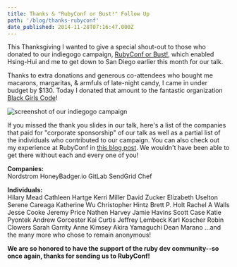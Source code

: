 ```yaml
---
title: Thanks & "RubyConf or Bust!" Follow Up
path: '/blog/thanks-rubyconf'
date_published: 2014-11-28T07:16:47.000Z
---
```


This Thanksgiving I wanted to give a special shout-out to those who donated to our indiegogo campaign, [RubyConf or Bust!](https://www.indiegogo.com/projects/rubyconf-or-bust/x/4703068), which enabled Hsing-Hui and me to get down to San Diego earlier this month for our talk.

Thanks to extra donations and generous co-attendees who bought me macarons, margaritas, & armfuls of late-night candy, I came in under budget by \$130. Today I donated that amount to the fantastic organization [Black Girls Code](http://www.blackgirlscode.com)!

![screenshot of our indiegogo campaign](/content/images/2014/Nov/Screen-Shot-2014-11-27-at-15-13-06-.png)

If you missed the thank you slides in our talk, here's a list of the companies that paid for "corporate sponsorship" of our talk as well as a partial list of the individuals who contributed to our campaign. You can also check out my experience at RubyConf in [this blog post](http://lizmrush.com/conference-recap-2014-speaker-notes/). We wouldn't have been able to get there without each and every one of you!

**Companies:**  
Nordstrom
HoneyBadger.io
GitLab
SendGrid
Chef

**Individuals:**  
Hilary Mead
Cathleen Hartge
Kerri Miller
David Zucker
Elizabeth Uselton
Serene Careaga
Katherine Wu
Christopher Hintz
Brett P. Holt
Rachel A Walls
Jesse Cooke
Jeremy Price
Nathen Harvey
Jamie Havins
Scott Case
Katie Pyontek
Andrew Gorcester
Kai Curtis
Jeffrey Lembeck
Karl Koscher
Robin Clowers
Sarah Garrity
Anne Kimsey
Akira Yamaguchi
Dean Marano
...and the many more who chose to remain anonymous!

**We are so honored to have the support of the ruby dev community--so once again, thanks for sending us to RubyConf!**
